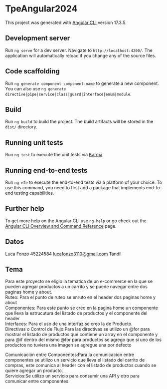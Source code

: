 # TpeAngular2024

This project was generated with [Angular CLI](https://github.com/angular/angular-cli) version 17.3.5.

## Development server

Run `ng serve` for a dev server. Navigate to `http://localhost:4200/`. The application will automatically reload if you change any of the source files.

## Code scaffolding

Run `ng generate component component-name` to generate a new component. You can also use `ng generate directive|pipe|service|class|guard|interface|enum|module`.

## Build

Run `ng build` to build the project. The build artifacts will be stored in the `dist/` directory.

## Running unit tests

Run `ng test` to execute the unit tests via [Karma](https://karma-runner.github.io).

## Running end-to-end tests

Run `ng e2e` to execute the end-to-end tests via a platform of your choice. To use this command, you need to first add a package that implements end-to-end testing capabilities.

## Further help

To get more help on the Angular CLI use `ng help` or go check out the [Angular CLI Overview and Command Reference](https://angular.io/cli) page.

## Datos
Luca Fonzo 45224584 lucafonzo3110@gmail.com Tandil
## Tema
Para este proyecto se eligio la tematica de un e-commerce en la que se pueden agregar productos a un carrito y se puede navegar entre
dos paginas home y about.  
Ruteo: Para el punto de ruteo se enruto en el header dos paginas home y about  
Componentes: Para este punto se creo en la pagina home un componente que lleva la estrucutura del listado de productos y el componente del header  
Interfaces: Para el uso de una interfaz se creo la de Producto.  
Directivas o Control de Flujo:Para las directivas se utilizo un @for para mostrar el listado de productos que contiene un array en el componente y para @if dentro del mismo @for para productos se agrego que si uno de los productos no tuviera una imagen se agregue una por defecto  

Comunicación entre Componentes:Para la comunicacion entre componentes se utilizo un servicio que lleva el listado del carrito de compras,
este comunica al header con el listado de productos cuando se quiere agregar un producto.  
Servicios:Se utilizo un servicio para consumir una API y otro para comunicar entre componentes  
